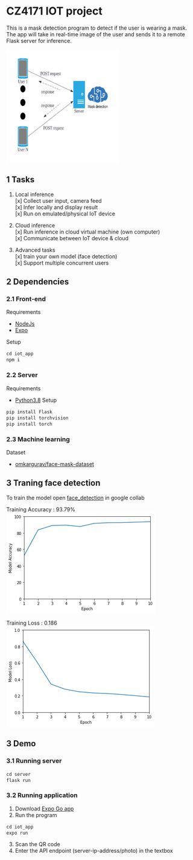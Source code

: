 # CZ4171 IOT project

This is a mask detection program to detect if the user is wearing a mask. The app will take in real-time image of the user and sends it to a remote Flask server for inference.

<img src="architecture.png " width="300" height="300">

## 1 Tasks
1) Local inference  
[x] Collect user input, camera feed  
[x] Infer locally and display result  
[x] Run on emulated/physical IoT device   

2) Cloud inference  
[x] Run inference in cloud virtual machine (own computer)  
[x] Communicate between IoT device & cloud    

3) Advanced tasks    
[x] train your own model (face detection)  
[x] Support multiple concurrent users

## 2 Dependencies
### 2.1 Front-end
Requirements
- [NodeJs](https://nodejs.org/en/)
- [Expo](https://docs.expo.dev/get-started/installation/)

Setup
```
cd iot_app
npm i
```
### 2.2 Server
Requirements
- [Python3.8](https://www.python.org/downloads/)
Setup
```
pip install Flask
pip install torchvision
pip install torch
```

### 2.3 Machine learning
Dataset
- [omkargurav/face-mask-dataset](https://www.kaggle.com/datasets/omkargurav/face-mask-dataset)

## 3 Traning face detection
To train the model open [face_detection](face_detection/faceMask_detection.ipynb) in google collab

Training Accuracy : 93.79%
![training image](face_detection/model_acc.png)

Training Loss : 0.186
![loss image](face_detection/model_loss.png)

## 3 Demo
### 3.1 Running server
```
cd server
flask run
``` 

### 3.2 Running application
1. Download [Expo Go app](https://expo.dev/client)
2. Run the program
```
cd iot_app
expo run
```
3. Scan the QR code
4. Enter the API endpoint (server-ip-address/photo) in the textbox


